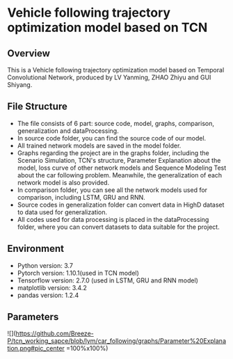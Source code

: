 # Vehicle following trajectory optimization model based on TCN

## Overview

This is a Vehicle following trajectory optimization model based on Temporal Convolutional Network, produced by LV Yanming, ZHAO Zhiyu and GUI Shiyang.

## File Structure

- The file consists of 6 part: source code, model, graphs, comparison, generalization and dataProcessing.
- In source code folder, you can find the source code of our model.
- All trained network models are saved in the model folder.
- Graphs regarding the project are in the graphs folder, including the Scenario Simulation, TCN's structure, Parameter Explanation about the model, loss curve of other network models and Sequence Modeling Test about the car following problem. Meanwhile, the generalization of each network model is also provided.
- In comparison folder, you can see all the network models used for comparison, including LSTM, GRU and RNN.
- Source codes in generalization folder can convert data in HighD dataset to data used for generalization.
- All codes used for data processing is placed in the dataProcessing folder, where you can convert datasets to data suitable for the project.

## Environment

- Python version: 3.7
- Pytorch version: 1.10.1(used in TCN model)
- Tensorflow version: 2.7.0 (used in LSTM, GRU and RNN model)
- matplotlib version: 3.4.2
- pandas version: 1.2.4

## Parameters

![](https://github.com/Breeze-P/tcn_working_sapce/blob/lym/car_following/graphs/Parameter%20Explanation.png#pic_center =100%x100%)

